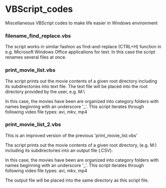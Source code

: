 # VBScript_codes
Miscellaneous VBScript codes to make life easier in Windows environment

### filename_find_replace.vbs

The script works in similar fashion as find-and-replace (CTRL+H)
function in e.g. Microsoft Windows Office applications for text.
In this case the script renames several files at once.

### print_movie_list.vbs

The script prints out the movie contents of a given root directory
including its subdirectories into text file. The text file will be
placed into the root directory provided by the user, e.g. M:\

In this case, the movies have been are organized into category folders
with names beginning with an underscore '_'. This script iterates through
following video file types: avi, mkv, mp4

### print_movie_list_2.vbs

This is an improved version of the previous 'print_movie_list.vbs'

The script prints out the movie contents of a given root directory,
(e.g. M:\) including its subdirectories into an output file (.CSV).

In this case, the movies have been are organized into category folders
with names beginning with an underscore '_'. This script iterates through
following video file types: avi, mkv, mp4

The output file will be placed into the same directory as this script file.
